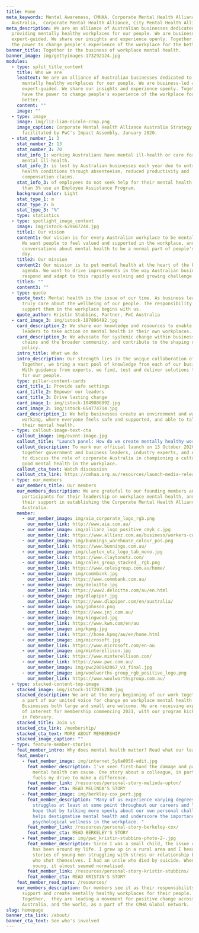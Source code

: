 ```yaml
---
title: Home
meta_keywords: Mental Awareness, CMHAA, Corporate Mental Health Alliance
  Australia,  Corporate Mental Health Alliance, City Mental Health Alliance
meta_description: We are an alliance of Australian businesses dedicated to
  providing mentally healthy workplaces for our people. We are business-led and
  expert-guided. We share our insights and experience openly. Together, we have
  the power to change people's experience of the workplace for the better.
banner_title: Together in the business of workplace mental health.
banner_image: img/gettyimages-173292124.jpg
modules:
  - type: split_title_content
    title: Who we are
    leadtext: We are an alliance of Australian businesses dedicated to providing
      mentally healthy workplaces for our people. We are business-led and
      expert-guided. We share our insights and experience openly. Together, we
      have the power to change people's experience of the workplace for the
      better.
    content: ""
    image: ""
  - type: image
    image: img/liz-liam-nicole-crop.png
    image_caption: Corporate Mental Health Alliance Australia Strategy Day
      facilitated by PwC's Impact Assembly, January 2020.
  - stat_number_1: 3
    stat_number_2: 13
    stat_number_3: 70
    stat_info_1: working Australians have mental ill-health or care for someone with
      mental ill-health.
    stat_info_2: is lost by Australian businesses each year due to untreated mental
      health conditions through absenteeism, reduced productivity and
      compensation claims.
    stat_info_3: of employees do not seek help for their mental health, and less
      than 3% use an Employee Assistance Program.
    background_color: Light
    stat_type_1: m
    stat_type_2: b
    stat_type_3: "%"
    type: statistics
  - type: spotlight_image_content
    image: img/istock-629667248.jpg
    title1: Our vision
    content1: Our vision is for every Australian workplace to be mentally healthy.
      We want people to feel valued and supported in the workplace, and for
      conversations about mental health to be a normal part of people's working
      day.
    title2: Our mission
    content2: Our mission is to put mental health at the heart of the business
      agenda. We want to drive improvements in the way Australian businesses
      respond and adapt to this rapidly evolving and growing challenge.
    title3: ""
    content3: ""
  - type: quote
    quote_text: Mental health is the issue of our time. As business leaders, we
      truly care about the wellbeing of our people. The responsibility to
      support them in the workplace begins with us.
    quote_author: Kristin Stubbins, Partner, PwC Australia
  - card_image_3: img/istock-187896492.jpg
    card_description_2: We share our knowledge and resources to enable business
      leaders to take action on mental health in their own workplaces.
    card_description_3: We advocate for systemic change within business, supply
      chains and the broader community, and contribute to the shaping of public
      policy.
    intro_title: What we do
    intro_description: Our strength lies in the unique collaboration of our members.
      Together, we bring a vast pool of knowledge from each of our businesses.
      With guidance from experts, we find, test and deliver solutions that work
      for our people.
    type: pillar-content-cards
    card_title_1: Provide safe settings
    card_title_2: Empower our leaders
    card_title_3: Drive lasting change
    card_image_1: img/istock-1049086992.jpg
    card_image_2: img/istock-654774714.jpg
    card_description_1: We help businesses create an environment and ways of
      working, where everyone feels safe and supported, and able to talk about
      their mental health.
  - type: callout-image-text-cta
    callout_image: img/event-image.jpg
    callout_title: "Launch panel: How do we create mentally healthy workplaces?"
    callout_description: To mark our official launch on 13 October 2020, we brought
      together government and business leaders, industry experts, and employees
      to discuss the role of corporate Australia in championing a culture of
      good mental health in the workplace.
    callout_cta_text: Watch discussion
    callout_cta_link: https://cmhaa.org.au/resources/launch-media-release/
  - type: our_members
    our_members_title: Our members
    our_members_description: We are grateful to our founding members and
      participants for their leadership on workplace mental health, and for
      their support in establishing the Corporate Mental Health Alliance
      Australia.
    member:
      - our_member_image: img/aia_corporate_logo_rgb.png
        our_member_link: http://www.aia.com.au/
      - our_member_image: img/allianz_logo_positive_cmyk_c.jpg
        our_member_link: https://www.allianz.com.au/business/workers-compensation/mental-health
      - our_member_image: img/bunnings_warehouse_colour_pos.png
        our_member_link: https://www.bunnings.com.au/
      - our_member_image: img/clayton_utz_logo_tab_mono.jpg
        our_member_link: https://www.claytonutz.com/
      - our_member_image: img/coles_group_stacked__rgb.png
        our_member_link: https://www.colesgroup.com.au/home/
      - our_member_image: img/commbank.jpg
        our_member_link: https://www.commbank.com.au/
      - our_member_image: img/deloitte.jpg
        our_member_link: https://www2.deloitte.com/au/en.html
      - our_member_image: img/dlapiper.jpg
        our_member_link: https://www.dlapiper.com/en/australia/
      - our_member_image: img/johnson.png
        our_member_link: https://www.jnj.com.au/
      - our_member_image: img/kingwood.jpg
        our_member_link: https://www.kwm.com/en/au
      - our_member_image: img/kpmg.jpg
        our_member_link: https://home.kpmg/au/en/home.html
      - our_member_image: img/microsoft.jpg
        our_member_link: https://www.microsoft.com/en-au
      - our_member_image: img/minterellison.jpg
        our_member_link: https://www.minterellison.com/
      - our_member_link: https://www.pwc.com.au/
        our_member_image: img/pwc200142067_v3_final.jpg
      - our_member_image: img/woolworths-group_rgb_positive_logo.png
        our_member_link: https://www.woolworthsgroup.com.au/
  - type: stacked-content-top-image
    stacked_image: img/istock-1172976280.jpg
    stacked_description: We are at the very beginning of our work together. Come be
      a part of our united voice for change on workplace mental health.
      Businesses both large and small are welcome. We are receiving expressions
      of interest for membership commencing 2021, with our program kicking off
      in February.
    stacked_title: Join us
    stacked_cta_link: /membership/
    stacked_cta_text: MORE ABOUT MEMBERSHIP
    stacked_image_caption: ""
  - type: feature-member-stories
    feat_member_intro: Why does mental health matter? Read what our leaders have to say.
    feat_member:
      - feat_member_image: img/internet_5y6a0050-edit.jpg
        feat_member_description: I’ve seen first-hand the damage and pain that poor
          mental health can cause. One story about a colleague, in particular,
          fuels my drive to make a difference.
        feat_member_link: /resources/personal-story-melinda-upton/
        feat_member_cta: READ MELINDA'S STORY
      - feat_member_image: img/berkley-cox_port.jpg
        feat_member_description: "Many of us experience varying degrees of mental health
          struggles at least at some point throughout our careers and lives. I
          hope that by talking more openly about our own personal challenges, it
          helps destigmatise mental health and underscore the importance of
          psychological wellness in the workplace. "
        feat_member_link: /resources/personal-story-berkeley-cox/
        feat_member_cta: READ BERKELEY'S STORY
      - feat_member_image: img/pwc_kristin-stubbins-photo-2-.jpg
        feat_member_description: Since I was a small child, the issue of mental health
          has been around my life. I grew up in a rural area and I heard many
          stories of young men struggling with stress or relationship breakups
          who shot themselves. I had an uncle who died by suicide. When I was
          young, it almost seemed normalised.
        feat_member_link: /resources/personal-story-kristin-stubbins/
        feat_member_cta: READ KRISTIN'S STORY
    feat_member_read_more: /resources/
    our_members_description: Our members see it as their responsibility to protect,
      support and create mentally healthy workplaces for their people.
      Together,  they are leading a movement for positive change across
      Australia, and the world, as a part of the CMHA Global network.
slug: homepage
banner_cta_link: /about/
banner_cta_text: See who's involved
---
```

